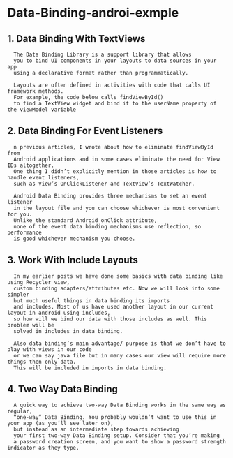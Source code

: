 # Data-Binding-androi-exmple

## 1. Data Binding With TextViews
      The Data Binding Library is a support library that allows 
      you to bind UI components in your layouts to data sources in your app
      using a declarative format rather than programmatically.

      Layouts are often defined in activities with code that calls UI framework methods.
      For example, the code below calls findViewById()
      to find a TextView widget and bind it to the userName property of the viewModel variable

## 2. Data Binding For Event Listeners
      n previous articles, I wrote about how to eliminate findViewById from
      Android applications and in some cases eliminate the need for View IDs altogether. 
      One thing I didn’t explicitly mention in those articles is how to handle event listeners,
      such as View’s OnClickListener and TextView’s TextWatcher.
      
      Android Data Binding provides three mechanisms to set an event listener
      in the layout file and you can choose whichever is most convenient for you.
      Unlike the standard Android onClick attribute,
      none of the event data binding mechanisms use reflection, so performance
      is good whichever mechanism you choose.

## 3. Work With Include Layouts
      In my earlier posts we have done some basics with data binding like using Recycler view,
      custom binding adapters/attributes etc. Now we will look into some simpler
      but much useful things in data binding its imports
      and includes. Most of us have used another layout in our current layout in android using includes,
      so how will we bind our data with those includes as well. This problem will be 
      solved in includes in data binding.

      Also data binding’s main advantage/ purpose is that we don’t have to play with views in our code 
      or we can say java file but in many cases our view will require more things then only data. 
      This will be included in imports in data binding.

## 4. Two Way Data Binding
      A quick way to achieve two-way Data Binding works in the same way as regular, 
      “one-way” Data Binding. You probably wouldn’t want to use this in your app (as you’ll see later on), 
      but instead as an intermediate step towards achieving 
      your first two-way Data Binding setup. Consider that you’re making
      a password creation screen, and you want to show a password strength indicator as they type.
